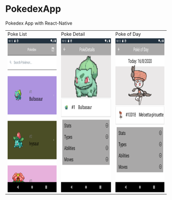 # PokedexApp
Pokedex App with React-Native

<table>
  <tr>
    <td>Poke List</td>
     <td>Poke Detail</td>
     <td>Poke of Day</td>
  </tr>
  <tr>
    <td><img src="Screenshot_1597578841.png" width=270 height=480></td>
    <td><img src="Screenshot_1597578849.png" width=270 height=480></td>
     <td><img src="Screenshot_1597578819.png" width=270 height=480></td>
  </tr>
</table>
